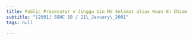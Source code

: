 ```yaml
---
title: Public Prosecutor v Jingga bin Md Selamat alias Kwan Ah Chiam
subtitle: "[2001] SGHC 10 / 11\_January\_2001"
tags: null

---
```


